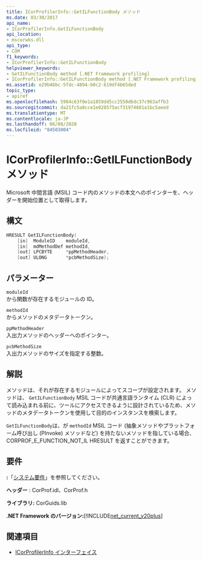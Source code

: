 ```yaml
---
title: ICorProfilerInfo::GetILFunctionBody メソッド
ms.date: 03/30/2017
api_name:
- ICorProfilerInfo.GetILFunctionBody
api_location:
- mscorwks.dll
api_type:
- COM
f1_keywords:
- ICorProfilerInfo::GetILFunctionBody
helpviewer_keywords:
- GetILFunctionBody method [.NET Framework profiling]
- ICorProfilerInfo::GetILFunctionBody method [.NET Framework profiling]
ms.assetid: e29b46bc-5fdc-4894-b0c2-619df4b65ded
topic_type:
- apiref
ms.openlocfilehash: 5984c63f0e1a1859dd5cc2550d6dc37c963affb3
ms.sourcegitcommit: da21fc5a8cce1e028575acf31974681a1bc5aeed
ms.translationtype: MT
ms.contentlocale: ja-JP
ms.lasthandoff: 06/08/2020
ms.locfileid: "84503004"
---
```

# <a name="icorprofilerinfogetilfunctionbody-method"></a>ICorProfilerInfo::GetILFunctionBody メソッド
Microsoft 中間言語 (MSIL) コード内のメソッドの本文へのポインターを、ヘッダーを開始位置として取得します。  
  
## <a name="syntax"></a>構文  
  
```cpp  
HRESULT GetILFunctionBody(  
    [in]  ModuleID    moduleId,  
    [in]  mdMethodDef methodId,  
    [out] LPCBYTE     *ppMethodHeader,  
    [out] ULONG       *pcbMethodSize);  
```  
  
## <a name="parameters"></a>パラメーター  
 `moduleId`  
 から関数が存在するモジュールの ID。  
  
 `methodId`  
 からメソッドのメタデータトークン。  
  
 `ppMethodHeader`  
 入出力メソッドのヘッダーへのポインター。  
  
 `pcbMethodSize`  
 入出力メソッドのサイズを指定する整数。  
  
## <a name="remarks"></a>解説  
 メソッドは、それが存在するモジュールによってスコープが設定されます。 メソッドは、 `GetILFunctionBody` MSIL コードが共通言語ランタイム (CLR) によって読み込まれる前に、ツールにアクセスできるように設計されているため、メソッドのメタデータトークンを使用して目的のインスタンスを検索します。  
  
 `GetILFunctionBody`は、が `methodId` MSIL コード (抽象メソッドやプラットフォーム呼び出し (PInvoke) メソッドなど) を持たないメソッドを指している場合、CORPROF_E_FUNCTION_NOT_IL HRESULT を返すことができます。  
  
## <a name="requirements"></a>要件  
 **:**「[システム要件](../../get-started/system-requirements.md)」を参照してください。  
  
 **ヘッダー** : CorProf.idl、CorProf.h  
  
 **ライブラリ:** CorGuids.lib  
  
 **.NET Framework のバージョン:**[!INCLUDE[net_current_v20plus](../../../../includes/net-current-v20plus-md.md)]  
  
## <a name="see-also"></a>関連項目

- [ICorProfilerInfo インターフェイス](icorprofilerinfo-interface.md)
